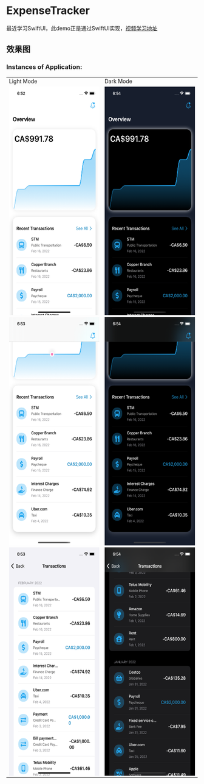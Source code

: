 # ExpenseTracker

最近学习SwiftUI，此demo正是通过SwiftUI实现，[视频学习地址](https://www.bilibili.com/video/BV16v4y1M72r/?spm_id_from=333.999.top_right_bar_window_history.content.click&vd_source=540f914c4489452eaeb813b65daccded)

## 效果图 
### Instances of Application:
<div align = "center">
  <table>
      <tr><td>Light Mode </td><td>Dark Mode</td> </tr>
      <tr><td><img align="center" src= "https://github.com/VinayakBector2002/ExpenseTracker/blob/main/Expense%20Tracker%20Project%20imgs/Simulator%20Screen%20Shot%20-%20iPhone%2013%20Pro%20-%202022-04-29%20at%2018.52.44.png" height="600" >  
        </td><td><img align="center" src= "https://github.com/VinayakBector2002/ExpenseTracker/blob/main/Expense%20Tracker%20Project%20imgs/Simulator%20Screen%20Shot%20-%20iPhone%2013%20Pro%20-%202022-04-29%20at%2018.54.00.png?raw=true" height="600" > </td></tr>
     <tr><td><img align="center" src= "https://github.com/VinayakBector2002/ExpenseTracker/blob/main/Expense%20Tracker%20Project%20imgs/Simulator%20Screen%20Shot%20-%20iPhone%2013%20Pro%20-%202022-04-29%20at%2018.53.06.png" height="600" >  
        </td><td><img align="center" src= "https://github.com/VinayakBector2002/ExpenseTracker/blob/main/Expense%20Tracker%20Project%20imgs/Simulator%20Screen%20Shot%20-%20iPhone%2013%20Pro%20-%202022-04-29%20at%2018.54.07.png" height="600" > </td></tr>
     <tr><td><img align="center" src= "https://github.com/VinayakBector2002/ExpenseTracker/blob/main/Expense%20Tracker%20Project%20imgs/Simulator%20Screen%20Shot%20-%20iPhone%2013%20Pro%20-%202022-04-29%20at%2018.53.28.png" height="600" >  
        </td><td><img align="center" src= "https://github.com/VinayakBector2002/ExpenseTracker/blob/main/Expense%20Tracker%20Project%20imgs/Simulator%20Screen%20Shot%20-%20iPhone%2013%20Pro%20-%202022-04-29%20at%2018.54.19.png" height="600" > </td></tr>
  </table>
</div>
